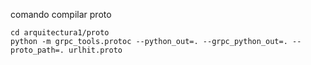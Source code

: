 
comando compilar proto
```shell
cd arquitectura1/proto
python -m grpc_tools.protoc --python_out=. --grpc_python_out=. --proto_path=. urlhit.proto
```